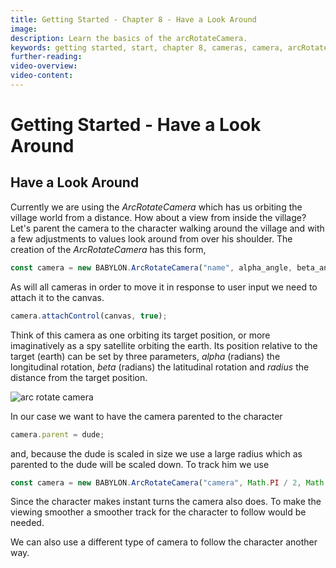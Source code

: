 ```yaml
---
title: Getting Started - Chapter 8 - Have a Look Around
image: 
description: Learn the basics of the arcRotateCamera.
keywords: getting started, start, chapter 8, cameras, camera, arcRotate
further-reading:
video-overview:
video-content:
---
```


# Getting Started - Have a Look Around

## Have a Look Around
Currently we are using the *ArcRotateCamera* which has us orbiting the village world from a distance. How about a view from inside the village? Let's parent the camera to the character walking around the village and with a few adjustments to values look around from over his shoulder. The creation of the *ArcRotateCamera* has this form,

```javascript
const camera = new BABYLON.ArcRotateCamera("name", alpha_angle, beta_angle, radius, target_position);
```

As will all cameras in order to move it in response to user input we need to attach it to the canvas.

```javascript
camera.attachControl(canvas, true);
```

Think of this camera as one orbiting its target position, or more imaginatively as a spy satellite orbiting the earth. Its position relative to the target (earth) can be set by three parameters, _alpha_ (radians) the longitudinal rotation, _beta_ (radians) the latitudinal rotation and  _radius_ the distance from the target position.

![arc rotate camera](/img/how_to/camalphabeta.jpg)

In our case we want to have the camera parented to the character

```javascript
camera.parent = dude;
```

and, because the dude is scaled in size we use a large radius which as parented to the dude will be scaled down. To track him we use 

```javascript
const camera = new BABYLON.ArcRotateCamera("camera", Math.PI / 2, Math.PI / 2.5, 150, new BABYLON.Vector3(0, 60, 0));
```

Since the character makes instant turns the camera also does. To make the viewing smoother a smoother track for the character to follow would be needed.

<Playground id="#KBS9I5#97" title="Over The Shoulder" description="Parent the camera to a character for an over the shoulder angle." image="/img/playgroundsAndNMEs/gettingStartedCamera.jpg"/>

We can also use a different type of camera to follow the character another way.
